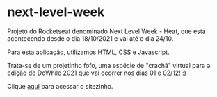# next-level-week

Projeto do Rocketseat denominado Next Level Week - Heat, que está acontecendo desde o dia 18/10/2021 e vai até o dia 24/10.

Para esta aplicação, utilizamos HTML, CSS e Javascript.

Trata-se de um projetinho fofo, uma espécie de "crachá" virtual para a edição do DoWhile 2021 que vai ocorrer nos dias 01 e 02/12! :)

Clique [aqui](https://danieomundo.github.io/next-level-week/) para acessar o sitezinho.
